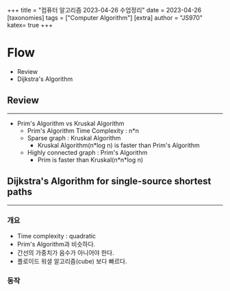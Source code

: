+++
title = "컴퓨터 알고리즘 2023-04-26 수업정리"
date = 2023-04-26
[taxonomies]
tags = ["Computer Algorithm"]
[extra]
author = "JS970"
katex= true
+++
# Flow
- Review
- Dijkstra's Algorithm

## Review
---
- Prim's Algorithm vs Kruskal Algorithm
	- Prim's Algorithm Time Complexity : n\*n
	- Sparse graph : Kruskal Algorithm
		- Kruskal Algorithm(n\*log n) is faster than Prim's Algorithm
	- Highly connected graph : Prim's Algorithm
		- Prim is faster than Kruskal(n\*n\*log n) 

## Dijkstra's Algorithm for single-source shortest paths
---
### 개요
- Time complexity : quadratic
- Prim's Algorithm과 비슷하다.
- 간선의 가중치가 음수가 아니어야 한다.
- 플로이드 워셜 알고리즘(cube) 보다 빠르다.

### 동작


